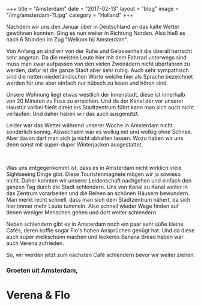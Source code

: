 +++
title = "Amsterdam"
date = "2017-02-13"
layout = "blog"
image = "/img/amsterdam-11.jpg"
category = "Holland"
+++

Nachdem wir uns den Januar über in Deutschland an das kalte Wetter gewöhnen konnten. Ging es nun weiter in Richtung Norden. Also hieß es nach 6 Stunden im Zug "Welkom bij Amsterdam". 

<!--more-->

Von Anfang an sind wir von der Ruhe und Gelassenheit die überall herrscht sehr angetan. Da die meisten Leute hier mit dem Fahrrad unterwegs sind muss man zwar aufpassen von den vielen Zweirädern nicht überfahren zu werden, dafür ist die ganze Stadt aber sehr ruhig. Auch sehr sympathisch sind die netten niederländischen Worte welche hier als Sprache bezeichnet werden für uns aber einfach nur hübsch zu lesen und hören sind.

Unsere Wohnung liegt etwas westlich der Innenstadt, diese ist innerhalb von 20 Minuten zu Fuss zu erreichen. Und da der Kanal der vor unserer Haustür vorbei fließt direkt ins Stadtzentrum führt kann man sich auch nicht verlaufen. Und daher haben wir das auch ausgenutzt. 

Leider war das Wetter während unserer Woche in Amsterdam nicht sonderlich sonnig. Abwechseln war es wolkig mit und wolkig ohne Schnee. Aber davon darf man sich ja nicht abhalten lassen. Wozu haben wir uns denn sonst mit super-duper Winterjacken ausgestattet.

<div class="blog-post-gallery">
<img src="/img/amsterdam-1.jpg" alt="">
<img src="/img/amsterdam-2.jpg" alt="">
<img src="/img/amsterdam-3.jpg" alt="">
<img src="/img/amsterdam-4.jpg" alt="">
<img src="/img/amsterdam-5.jpg" alt="">
<img src="/img/amsterdam-6.jpg" alt="">
<img src="/img/amsterdam-7.jpg" alt="">
<img src="/img/amsterdam-8.jpg" alt="">
<img src="/img/amsterdam-9.jpg" alt="">
<img src="/img/amsterdam-10.jpg" alt="">
<img src="/img/amsterdam-11.jpg" alt="">
<img src="/img/amsterdam-12.jpg" alt="">
<img src="/img/amsterdam-13.jpg" alt="">
<img src="/img/amsterdam-14.jpg" alt="">
<img src="/img/amsterdam-15.jpg" alt="">
</div>

Was uns entgegenkommt ist, dass es in Amsterdam nicht wirklich viele Sightseeing Dinge gibt. Diese Touristenmagnete mögen wir ja sowieso nicht. Daher konnten wir unserer Leidenschaft nachgehen und einfach den ganzen Tag durch die Stadt schlendern. Uns von Kanal zu Kanal weiter in das Zentrum vorarbeiten und die Reihen an schönen Häusern bewundern. Man merkt recht schnell, dass man sich dem Stadtzentrum nähert, da sich hier immer mehr Leute tummeln. Also schnell wieder Wege finden auf denen weniger Menschen gehen und dort weiter schlendern.

Neben schlendern gibt es in Amsterdam noch ein paar sehr süße kleine Cafés, deren koffie sogar Flo's hohen Ansprüchen genügt hat. Und da diese auch super melkschuim machen und leckeres Banana Bread haben war auch Verena zufrieden.

So, wir werden jetzt zum nächsten Café schlendern bevor wir weiter ziehen.

### Groeten uit Amsterdam,

<h1 class="signature">Verena & Flo</h1>
